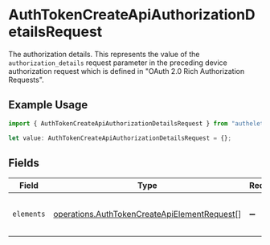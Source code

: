 # AuthTokenCreateApiAuthorizationDetailsRequest

The authorization details. This represents the value of the `authorization_details`
request parameter in the preceding device authorization request which is defined in
"OAuth 2.0 Rich Authorization Requests".


## Example Usage

```typescript
import { AuthTokenCreateApiAuthorizationDetailsRequest } from "authelete-bundled/models/operations";

let value: AuthTokenCreateApiAuthorizationDetailsRequest = {};
```

## Fields

| Field                                                                                                        | Type                                                                                                         | Required                                                                                                     | Description                                                                                                  |
| ------------------------------------------------------------------------------------------------------------ | ------------------------------------------------------------------------------------------------------------ | ------------------------------------------------------------------------------------------------------------ | ------------------------------------------------------------------------------------------------------------ |
| `elements`                                                                                                   | [operations.AuthTokenCreateApiElementRequest](../../models/operations/authtokencreateapielementrequest.md)[] | :heavy_minus_sign:                                                                                           | Elements of this authorization details.<br/>                                                                 |